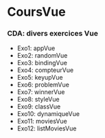 # CoursVue
### CDA: divers exercices Vue

- Exo1: appVue
- Exo2: randomVue
- Exo3: bindingVue
- Exo4: compteurVue
- Exo5: keyupVue
- Exo6: problemVue
- Exo7: winnerVue
- Exo8: styleVue
- Exo9: classVue
- Exo10: dynamiqueVue
- Exo11: moviesVue
- Exo12: listMoviesVue

